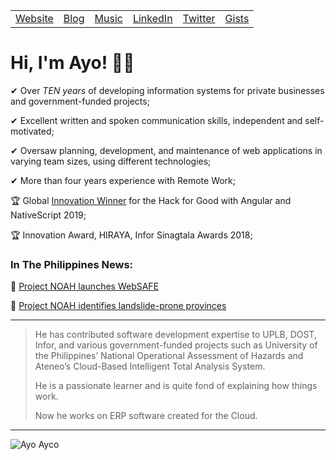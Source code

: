 <table id="nav">
  <tr>
    <td>
      <a target="_blank" href="https://ayco.io">Website</a>
    </td>
    <td>
      <a target="_blank" href="https://blog.ayco.io">Blog</a>
    </td>
    <td>
      <a target="_blank" href="https://soundcloud.com/ayoayco">Music</a>
    </td>
    <td>
      <a target="_blank" href="https://www.linkedin.com/in/ayoayco/">LinkedIn</a>
    </td>
    <td>
      <a target="_blank" href="https://twitter.com/ayoayco">Twitter</a>
    </td>
    <td>
      <a target="_blank" href="https://gist.github.com/ayoayco">Gists</a>
    </td>
    <!--td>
      <a target="_blank" href="https://mnswpr.com/">mnswpr</a>
    </td-->
  </tr>
</table>

# Hi, I'm Ayo! 🙋‍♂️

✔ Over *TEN years* of developing information systems for private businesses and government-funded projects;

✔ Excellent written and spoken communication skills, independent and self-motivated;

✔ Oversaw planning, development, and maintenance of web applications in varying team sizes, using different technologies;

✔ More than four years experience with Remote Work;

🏆 Global [Innovation Winner](https://blog.angular.io/hack-for-good-6b500f1946a3#36f0) for the Hack for Good with Angular and NativeScript 2019;

🏆 Innovation Award, HIRAYA, Infor Sinagtala Awards 2018;

### In The Philippines News:

📰 [Project NOAH launches WebSAFE](https://news.abs-cbn.com/nation/12/11/15/project-noah-launches-websafe)

📰 [Project NOAH identifies landslide-prone provinces](https://www.youtube.com/watch?v=LKrV6vtGZEA&ab_channel=ABS-CBNNews)

-----
> He has contributed software development expertise to UPLB, DOST, Infor, and various government-funded projects such as University of the Philippines’ National Operational Assessment of Hazards and Ateneo’s Cloud-Based Intelligent Total Analysis System.
>
> He is a passionate learner and is quite fond of explaining how things work.
> 
> Now he works on ERP software created for the Cloud.
-----

![Ayo Ayco](https://user-images.githubusercontent.com/4262489/147297991-886e2ed6-21f8-496d-9add-2856a10bcfb7.png)

<!--
**ayoayco/ayoayco** is a ✨ _special_ ✨ repository because its `README.md` (this file) appears on your GitHub profile.

Here are some ideas to get you started:

- 🔭 I’m currently working on ...
- 🌱 I’m currently learning ...
- 👯 I’m looking to collaborate on ...
- 🤔 I’m looking for help with ...
- 💬 Ask me about ...
- 📫 How to reach me: ...
- 😄 Pronouns: ...
- ⚡ Fun fact: ...

![simpson](https://media2.giphy.com/media/4pMX5rJ4PYAEM/giphy.gif?cid=790b7611ec3de2902571a0602b1853fb93000b3efa5619f9&rid=giphy.gif&ct=g)

-->
